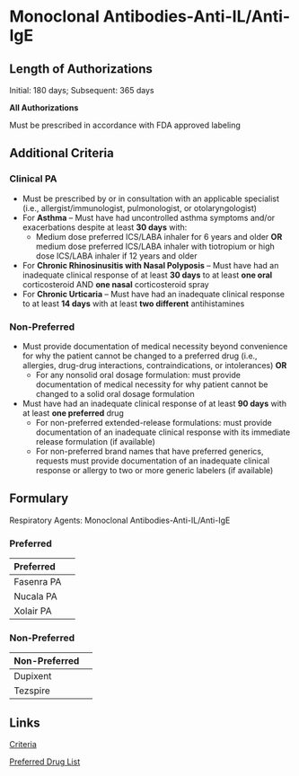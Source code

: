 # Monoclonal Antibodies-Anti-IL/Anti-IgE

## Length of Authorizations

Initial: 180 days; Subsequent: 365 days

**All Authorizations**

Must be prescribed in accordance with FDA approved labeling

## Additional Criteria

### Clinical PA

-   Must be prescribed by or in consultation with an applicable specialist (i.e., allergist/immunologist, pulmonologist, or otolaryngologist)
-   For **Asthma** – Must have had uncontrolled asthma symptoms and/or exacerbations despite at least **30 days** with:
    -   Medium dose preferred ICS/LABA inhaler for 6 years and older **OR** medium dose preferred ICS/LABA inhaler with tiotropium or high dose ICS/LABA inhaler if 12 years and older
-   For **Chronic Rhinosinusitis with Nasal Polyposis** – Must have had an inadequate clinical response of at least **30 days** to at least **one oral** corticosteroid AND **one nasal** corticosteroid spray
-   For **Chronic Urticaria** – Must have had an inadequate clinical response to at least **14 days** with at least **two different** antihistamines

### Non-Preferred

-   Must provide documentation of medical necessity beyond convenience for why the patient cannot be changed to a preferred drug (i.e., allergies, drug-drug interactions, contraindications, or intolerances) **OR**
    -   For any nonsolid oral dosage formulation: must provide documentation of medical necessity for why patient cannot be changed to a solid oral dosage formulation
-   Must have had an inadequate clinical response of at least **90 days** with at least **one preferred** drug
    -   For non-preferred extended-release formulations: must provide documentation of an inadequate clinical response with its immediate release formulation (if available)
    -   For non-preferred brand names that have preferred generics, requests must provide documentation of an inadequate clinical response or allergy to two or more generic labelers (if available)

## Formulary

Respiratory Agents: Monoclonal Antibodies-Anti-IL/Anti-IgE

### Preferred

| Preferred  |      |
| :--------- | ---: |
| Fasenra PA |      |
| Nucala PA  |      |
| Xolair PA  |      |

### Non-Preferred

| Non-Preferred |      |
| :------------ | ---: |
| Dupixent      |      |
| Tezspire      |      |


## Links

[Criteria](https://pharmacy.medicaid.ohio.gov/sites/default/files/20220415_UPDL_Criteria_FINAL_.pdf#page=93)

[Preferred Drug List](https://pharmacy.medicaid.ohio.gov/sites/default/files/20220701_UPDL_FINAL.pdf#page=31)
